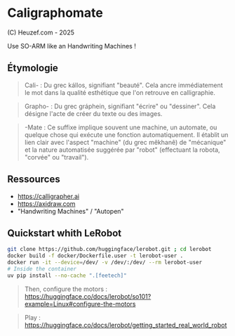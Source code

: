 # Caligraphomate
(C) Heuzef.com - 2025

Use SO-ARM like an Handwriting Machines !

## Étymologie
> Cali- : Du grec kállos, signifiant "beauté". Cela ancre immédiatement le mot dans la qualité esthétique que l'on retrouve en calligraphie.

> Grapho- : Du grec gráphein, signifiant "écrire" ou "dessiner". Cela désigne l'acte de créer du texte ou des images.

> -Mate : Ce suffixe implique souvent une machine, un automate, ou quelque chose qui exécute une fonction automatiquement. Il établit un lien clair avec l'aspect "machine" (du grec mêkhanê) de "mécanique" et la nature automatisée suggérée par "robot" (effectuant la robota, "corvée" ou "travail").

## Ressources
* https://calligrapher.ai
* https://axidraw.com
* "Handwriting Machines" / "Autopen"

## Quickstart whith LeRobot
```bash
git clone https://github.com/huggingface/lerobot.git ; cd lerobot
docker build -f docker/Dockerfile.user -t lerobot-user .
docker run -it --device=/dev/ -v /dev/:/dev/ --rm lerobot-user
# Inside the container
uv pip install --no-cache ".[feetech]"
```

> Then, configure the motors : https://huggingface.co/docs/lerobot/so101?example=Linux#configure-the-motors

> Play : https://huggingface.co/docs/lerobot/getting_started_real_world_robot